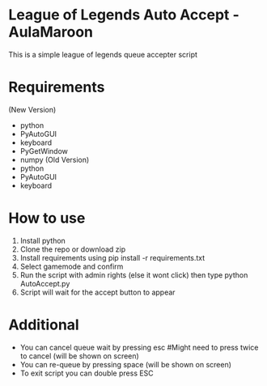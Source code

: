 # League of Legends Auto Accept - AulaMaroon

This is a simple league of legends queue accepter script

# Requirements
(New Version)
- python
- PyAutoGUI
- keyboard
- PyGetWindow 
- numpy
(Old Version)
- python
- PyAutoGUI
- keyboard

# How to use 

1. Install python
2. Clone the repo or download zip
3. Install requirements using pip install -r requirements.txt
4. Select gamemode and confirm
5. Run the script with admin rights (else it wont click) then type python AutoAccept.py
6. Script will wait for the accept button to appear

# Additional

- You can cancel queue wait by pressing esc #Might need to press twice to cancel (will be shown on screen)
- You can re-queue by pressing space (will be shown on screen)
- To exit script you can double press ESC

